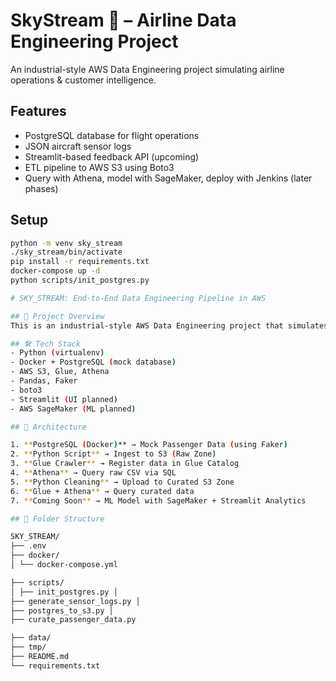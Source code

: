 # SkyStream 🚀 – Airline Data Engineering Project

An industrial-style AWS Data Engineering project simulating airline operations & customer intelligence.

## Features
- PostgreSQL database for flight operations
- JSON aircraft sensor logs
- Streamlit-based feedback API (upcoming)
- ETL pipeline to AWS S3 using Boto3
- Query with Athena, model with SageMaker, deploy with Jenkins (later phases)

## Setup

```bash
python -m venv sky_stream
./sky_stream/bin/activate
pip install -r requirements.txt
docker-compose up -d
python scripts/init_postgres.py

# SKY_STREAM: End-to-End Data Engineering Pipeline in AWS

## 🧠 Project Overview
This is an industrial-style AWS Data Engineering project that simulates a real-world scenario for an airline company. The project demonstrates data ingestion, data lake architecture, serverless querying, and ML readiness using AWS services.

## 🛠 Tech Stack
- Python (virtualenv)
- Docker + PostgreSQL (mock database)
- AWS S3, Glue, Athena
- Pandas, Faker
- boto3
- Streamlit (UI planned)
- AWS SageMaker (ML planned)

## 🧱 Architecture

1. **PostgreSQL (Docker)** → Mock Passenger Data (using Faker)
2. **Python Script** → Ingest to S3 (Raw Zone)
3. **Glue Crawler** → Register data in Glue Catalog
4. **Athena** → Query raw CSV via SQL
5. **Python Cleaning** → Upload to Curated S3 Zone
6. **Glue + Athena** → Query curated data
7. **Coming Soon** → ML Model with SageMaker + Streamlit Analytics

## 📁 Folder Structure

SKY_STREAM/ 
├── .env 
├── docker/ 
│ └── docker-compose.yml 

├── scripts/ 
│ ├── init_postgres.py │ 
├── generate_sensor_logs.py │ 
├── postgres_to_s3.py │ 
├── curate_passenger_data.py 

├── data/ 
├── tmp/ 
├── README.md 
└── requirements.txt
